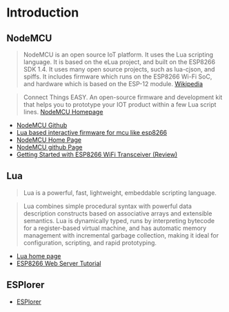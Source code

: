 Introduction
==

## NodeMCU

> NodeMCU is an open source IoT platform. It uses the Lua scripting language. It is based on the eLua project, and built on the ESP8266 SDK 1.4. It uses many open source projects, such as lua-cjson, and spiffs. It includes firmware which runs on the ESP8266 Wi-Fi SoC, and hardware which is based on the ESP-12 module. [Wikipedia](https://en.wikipedia.org/wiki/NodeMCU)

> Connect Things EASY. An open-source firmware and development kit that helps you to prototype your IOT product within a few Lua script lines. [NodeMCU Homepage](http://nodemcu.com/index_en.html)

- [NodeMCU Github](https://github.com/nodemcu/)
- [Lua based interactive firmware for mcu like esp8266](https://github.com/nodemcu/nodemcu-firmware)
- [NodeMCU Home Page](http://nodemcu.com/index_en.html)
- [NodeMCU github Page](https://github.com/nodemcu)
- [Getting Started with ESP8266 WiFi Transceiver (Review)](http://randomnerdtutorials.com/getting-started-with-esp8266-wifi-transceiver-review/)

## Lua

> Lua is a powerful, fast, lightweight, embeddable scripting language.

> Lua combines simple procedural syntax with powerful data description constructs based on associative arrays and extensible semantics. Lua is dynamically typed, runs by interpreting bytecode for a register-based virtual machine, and has automatic memory management with incremental garbage collection, making it ideal for configuration, scripting, and rapid prototyping.

- [Lua home page](http://www.lua.org/)
- [ESP8266 Web Server Tutorial](http://randomnerdtutorials.com/esp8266-web-server/)


## ESPlorer

> 

- [ESPlorer](http://esp8266.ru/esplorer-latest/?f=ESPlorer.zip)


